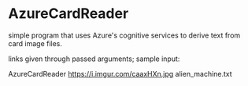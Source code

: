 # AzureCardReader
simple program that uses Azure's cognitive services to derive text from card image files.

links given through passed arguments; sample input:

AzureCardReader https://i.imgur.com/caaxHXn.jpg alien_machine.txt
